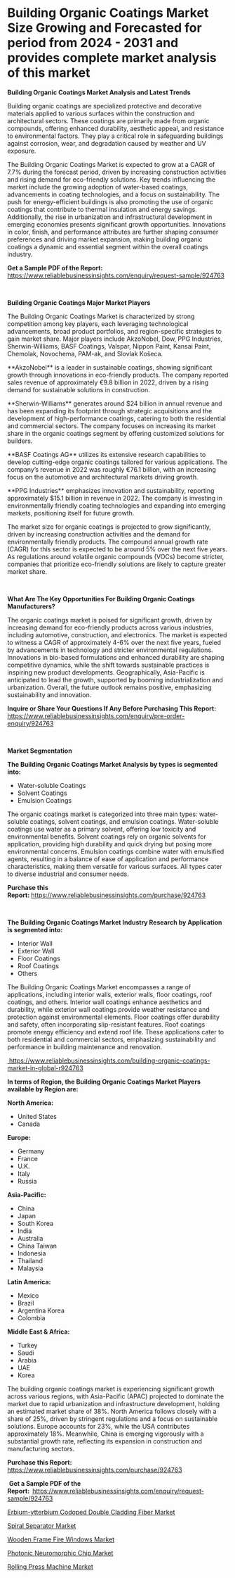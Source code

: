 <p><h1>Building Organic Coatings Market Size Growing and Forecasted for period from 2024 - 2031 and provides complete market analysis of this market</h1></p><p><strong>Building Organic Coatings Market Analysis and Latest Trends</strong></p>
<p><p>Building organic coatings are specialized protective and decorative materials applied to various surfaces within the construction and architectural sectors. These coatings are primarily made from organic compounds, offering enhanced durability, aesthetic appeal, and resistance to environmental factors. They play a critical role in safeguarding buildings against corrosion, wear, and degradation caused by weather and UV exposure.</p><p>The Building Organic Coatings Market is expected to grow at a CAGR of 7.7% during the forecast period, driven by increasing construction activities and rising demand for eco-friendly solutions. Key trends influencing the market include the growing adoption of water-based coatings, advancements in coating technologies, and a focus on sustainability. The push for energy-efficient buildings is also promoting the use of organic coatings that contribute to thermal insulation and energy savings. Additionally, the rise in urbanization and infrastructural development in emerging economies presents significant growth opportunities. Innovations in color, finish, and performance attributes are further shaping consumer preferences and driving market expansion, making building organic coatings a dynamic and essential segment within the overall coatings industry.</p></p>
<p><strong>Get a Sample PDF of the Report:&nbsp;</strong> <a href="https://www.reliablebusinessinsights.com/enquiry/request-sample/924763?utm_campaign=96&utm_medium=2&utm_source=Github&utm_content=ia&utm_term=01102024&utm_id=building-organic-coatings">https://www.reliablebusinessinsights.com/enquiry/request-sample/924763</a></p>
<p>&nbsp;</p>
<p><strong>Building Organic Coatings Major Market Players</strong></p>
<p><p>The Building Organic Coatings Market is characterized by strong competition among key players, each leveraging technological advancements, broad product portfolios, and region-specific strategies to gain market share. Major players include AkzoNobel, Dow, PPG Industries, Sherwin-Williams, BASF Coatings, Valspar, Nippon Paint, Kansai Paint, Chemolak, Novochema, PAM-ak, and Slovlak Košeca.</p><p>**AkzoNobel** is a leader in sustainable coatings, showing significant growth through innovations in eco-friendly products. The company reported sales revenue of approximately €9.8 billion in 2022, driven by a rising demand for sustainable solutions in construction.</p><p>**Sherwin-Williams** generates around $24 billion in annual revenue and has been expanding its footprint through strategic acquisitions and the development of high-performance coatings, catering to both the residential and commercial sectors. The company focuses on increasing its market share in the organic coatings segment by offering customized solutions for builders.</p><p>**BASF Coatings AG** utilizes its extensive research capabilities to develop cutting-edge organic coatings tailored for various applications. The company’s revenue in 2022 was roughly €76.1 billion, with an increasing focus on the automotive and architectural markets driving growth.</p><p>**PPG Industries** emphasizes innovation and sustainability, reporting approximately $15.1 billion in revenue in 2022. The company is investing in environmentally friendly coating technologies and expanding into emerging markets, positioning itself for future growth.</p><p>The market size for organic coatings is projected to grow significantly, driven by increasing construction activities and the demand for environmentally friendly products. The compound annual growth rate (CAGR) for this sector is expected to be around 5% over the next five years. As regulations around volatile organic compounds (VOCs) become stricter, companies that prioritize eco-friendly solutions are likely to capture greater market share.</p></p>
<p>&nbsp;</p>
<p><strong>What Are The Key Opportunities For Building Organic Coatings Manufacturers?</strong></p>
<p><p>The organic coatings market is poised for significant growth, driven by increasing demand for eco-friendly products across various industries, including automotive, construction, and electronics. The market is expected to witness a CAGR of approximately 4-6% over the next five years, fueled by advancements in technology and stricter environmental regulations. Innovations in bio-based formulations and enhanced durability are shaping competitive dynamics, while the shift towards sustainable practices is inspiring new product developments. Geographically, Asia-Pacific is anticipated to lead the growth, supported by booming industrialization and urbanization. Overall, the future outlook remains positive, emphasizing sustainability and innovation.</p></p>
<p><strong>Inquire or Share Your Questions If Any Before Purchasing This Report:</strong> <a href="https://www.reliablebusinessinsights.com/enquiry/pre-order-enquiry/924763?utm_campaign=96&utm_medium=2&utm_source=Github&utm_content=ia&utm_term=01102024&utm_id=building-organic-coatings">https://www.reliablebusinessinsights.com/enquiry/pre-order-enquiry/924763</a></p>
<p>&nbsp;</p>
<p><strong>Market Segmentation</strong></p>
<p><strong>The Building Organic Coatings Market Analysis by types is segmented into:</strong></p>
<p><ul><li>Water-soluble Coatings</li><li>Solvent Coatings</li><li>Emulsion Coatings</li></ul></p>
<p><p>The organic coatings market is categorized into three main types: water-soluble coatings, solvent coatings, and emulsion coatings. Water-soluble coatings use water as a primary solvent, offering low toxicity and environmental benefits. Solvent coatings rely on organic solvents for application, providing high durability and quick drying but posing more environmental concerns. Emulsion coatings combine water with emulsified agents, resulting in a balance of ease of application and performance characteristics, making them versatile for various surfaces. All types cater to diverse industrial and consumer needs.</p></p>
<p><strong>Purchase this Report:&nbsp;</strong><a href="https://www.reliablebusinessinsights.com/purchase/924763?utm_campaign=96&utm_medium=2&utm_source=Github&utm_content=ia&utm_term=01102024&utm_id=building-organic-coatings">https://www.reliablebusinessinsights.com/purchase/924763</a></p>
<p>&nbsp;</p>
<p><strong>The Building Organic Coatings Market Industry Research by Application is segmented into:</strong></p>
<p><ul><li>Interior Wall</li><li>Exterior Wall</li><li>Floor Coatings</li><li>Roof Coatings</li><li>Others</li></ul></p>
<p><p>The Building Organic Coatings Market encompasses a range of applications, including interior walls, exterior walls, floor coatings, roof coatings, and others. Interior wall coatings enhance aesthetics and durability, while exterior wall coatings provide weather resistance and protection against environmental elements. Floor coatings offer durability and safety, often incorporating slip-resistant features. Roof coatings promote energy efficiency and extend roof life. These applications cater to both residential and commercial sectors, emphasizing sustainability and performance in building maintenance and renovation.</p></p>
<p><a href="https://www.reliablebusinessinsights.com/building-organic-coatings-market-in-global-r924763?utm_campaign=96&utm_medium=2&utm_source=Github&utm_content=ia&utm_term=01102024&utm_id=building-organic-coatings">&nbsp;https://www.reliablebusinessinsights.com/building-organic-coatings-market-in-global-r924763</a></p>
<p><strong>In terms of Region, the Building Organic Coatings Market Players available by Region are:</strong></p>
<p>
    <p> <strong> North America: </strong>
        <ul>
            <li>United States</li>
            <li>Canada</li>
        </ul>
        </p> 
    <p> <strong> Europe: </strong>
        <ul>
            <li>Germany</li>
            <li>France</li>
            <li>U.K.</li>
            <li>Italy</li>
            <li>Russia</li>
        </ul>
        </p> 
    <p> <strong> Asia-Pacific: </strong>
        <ul>
            <li>China</li>
            <li>Japan</li>
            <li>South Korea</li>
            <li>India</li>
            <li>Australia</li>
            <li>China Taiwan</li>
            <li>Indonesia</li>
            <li>Thailand</li>
            <li>Malaysia</li>
        </ul>
        </p> 
    <p> <strong> Latin America: </strong>
        <ul>
            <li>Mexico</li>
            <li>Brazil</li>
            <li>Argentina Korea</li>
            <li>Colombia</li>
        </ul>
        </p> 
    <p> <strong> Middle East & Africa: </strong>
        <ul>
            <li>Turkey</li>
            <li>Saudi</li>
            <li>Arabia</li>
            <li>UAE</li>
            <li>Korea</li>
        </ul>
    </p>
    </p>
<p><p>The building organic coatings market is experiencing significant growth across various regions, with Asia-Pacific (APAC) projected to dominate the market due to rapid urbanization and infrastructure development, holding an estimated market share of 38%. North America follows closely with a share of 25%, driven by stringent regulations and a focus on sustainable solutions. Europe accounts for 23%, while the USA contributes approximately 18%. Meanwhile, China is emerging vigorously with a substantial growth rate, reflecting its expansion in construction and manufacturing sectors.</p></p>
<p><strong>Purchase this Report: </strong><a href="https://www.reliablebusinessinsights.com/purchase/924763?utm_campaign=96&utm_medium=2&utm_source=Github&utm_content=ia&utm_term=01102024&utm_id=building-organic-coatings">https://www.reliablebusinessinsights.com/purchase/924763</a></p>
<p>&nbsp;<strong>Get a Sample PDF of the Report:&nbsp;&nbsp;</strong><a href="https://www.reliablebusinessinsights.com/enquiry/request-sample/924763?utm_campaign=96&utm_medium=2&utm_source=Github&utm_content=ia&utm_term=01102024&utm_id=building-organic-coatings">https://www.reliablebusinessinsights.com/enquiry/request-sample/924763</a></p>
<p><strong></strong></p>
<p><p><a href="https://issuu.com/reportprime-2/docs/erbium-ytterbium-codoped-double-cla_99b93a9a17445d?utm_campaign=96&utm_medium=2&utm_source=Github&utm_content=ia&utm_term=01102024&utm_id=building-organic-coatings">Erbium-ytterbium Codoped Double Cladding Fiber Market</a></p><p><a href="https://www.linkedin.com/pulse/spiral-separator-market-share-new-trends-analysis-its-type-application-nhk1e?utm_campaign=96&utm_medium=2&utm_source=Github&utm_content=ia&utm_term=01102024&utm_id=building-organic-coatings">Spiral Separator Market</a></p><p><a href="https://github.com/LacThu1/Market-Research-Report-List-1/blob/main/wooden-frame-fire-windows-market.md?utm_campaign=96&utm_medium=2&utm_source=Github&utm_content=ia&utm_term=01102024&utm_id=building-organic-coatings">Wooden Frame Fire Windows Market</a></p><p><a href="https://issuu.com/reportprime-2/docs/photonic-neuromorphic-chip-market-s_61269f83a3cbcd?utm_campaign=96&utm_medium=2&utm_source=Github&utm_content=ia&utm_term=01102024&utm_id=building-organic-coatings">Photonic Neuromorphic Chip Market</a></p><p><a href="https://www.linkedin.com/pulse/rolling-press-machine-market-global-regional-analysis-focus-r3tff?utm_campaign=96&utm_medium=2&utm_source=Github&utm_content=ia&utm_term=01102024&utm_id=building-organic-coatings">Rolling Press Machine Market</a></p></p>